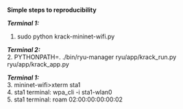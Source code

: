 **Simple steps to reproducibility**

***Terminal 1:***   
1. sudo python krack-mininet-wifi.py 

***Terminal 2:***     
2. PYTHONPATH=. ./bin/ryu-manager ryu/app/krack_run.py ryu/app/krack_app.py  

***Terminal 1:***   
3. mininet-wifi>xterm sta1   
4. sta1 terminal: wpa_cli -i sta1-wlan0   
5. sta1 terminal: roam 02:00:00:00:00:02   
